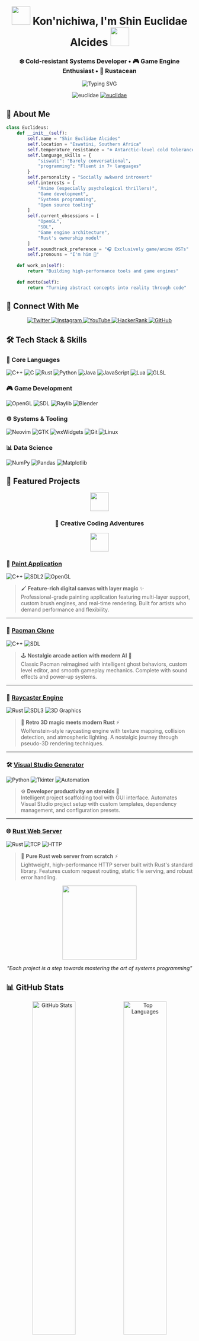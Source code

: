 <h1 align="center">
  <img src="https://media1.tenor.com/m/TFZlEitvsmAAAAAd/chika-fujiwara.gif" width="50">
  Kon'nichiwa, I'm Shin Euclidae Alcides
  <img src="https://media1.tenor.com/m/TFZlEitvsmAAAAAd/chika-fujiwara.gif" width="50">
</h1>
<h3 align="center">❄️ Cold-resistant Systems Developer • 🎮 Game Engine Enthusiast • 🦀 Rustacean</h3>

<p align="center">
  <img src="https://readme-typing-svg.demolab.com?font=Roboto&weight=600&size=20&duration=4000&pause=1000&color=7E3ACE&center=true&vCenter=true&width=500&lines=Building+high-performance+systems+%F0%9F%9A%80;Game+engine+developer+in+training+%F0%9F%8E%AE;C%2B%2B%2FC%2FRust+specialist+%F0%9F%92%BB;Anime+OST+connoisseur+%F0%9F%8E%B6;Professional+introvert+%F0%9F%AB%A6" alt="Typing SVG" />
</p>

<p align="center">
  <img src="https://komarev.com/ghpvc/?username=euclidae&label=Profile%20views&color=7e3ace&style=flat" alt="euclidae" /> 
  <a href="https://github.com/ryo-ma/github-profile-trophy"><img src="https://github-profile-trophy.vercel.app/?username=euclidae&theme=onedark&row=1&margin-w=15" alt="euclidae" /></a>
</p>

## 🌟 About Me

```python
class Euclideus:
    def __init__(self):
        self.name = "Shin Euclidae Alcides"
        self.location = "Eswatini, Southern Africa"
        self.temperature_resistance = "❄️ Antarctic-level cold tolerance"
        self.language_skills = {
            "siswati": "Barely conversational", 
            "programming": "Fluent in 7+ languages"
        }
        self.personality = "Socially awkward introvert"
        self.interests = [
            "Anime (especially psychological thrillers)",
            "Game development",
            "Systems programming",
            "Open source tooling"
        ]
        self.current_obsessions = [
            "OpenGL", 
            "SDL", 
            "Game engine architecture",
            "Rust's ownership model"
        ]
        self.soundtrack_preference = "🎧 Exclusively game/anime OSTs"
        self.pronouns = "I'm him 💪"
        
    def work_on(self):
        return "Building high-performance tools and game engines"
    
    def motto(self):
        return "Turning abstract concepts into reality through code"
```
## 🔗 Connect With Me

<p align="center"> <a href="https://twitter.com/stedeus" target="_blank"> <img src="https://img.shields.io/badge/Twitter-1DA1F2?style=for-the-badge&logo=twitter&logoColor=white" alt="Twitter"> </a> <a href="https://instagram.com/deusfps" target="_blank"> <img src="https://img.shields.io/badge/Instagram-E4405F?style=for-the-badge&logo=instagram&logoColor=white" alt="Instagram"> </a> <a href="https://www.youtube.com/c/33deus" target="_blank"> <img src="https://img.shields.io/badge/YouTube-FF0000?style=for-the-badge&logo=youtube&logoColor=white" alt="YouTube"> </a> <a href="https://www.hackerrank.com/the oblivious ravager" target="_blank"> <img src="https://img.shields.io/badge/HackerRank-00EA64?style=for-the-badge&logo=hackerrank&logoColor=black" alt="HackerRank"> </a> <a href="https://github.com/Euclidae" target="_blank"> <img src="https://img.shields.io/badge/GitHub-181717?style=for-the-badge&logo=github&logoColor=white" alt="GitHub"> </a> </p>

## 🛠️ Tech Stack & Skills

### 🧠 Core Languages

<p> <img src="https://img.shields.io/badge/C++-00599C?style=for-the-badge&logo=c%2B%2B&logoColor=white" alt="C++"> <img src="https://img.shields.io/badge/C-A8B9CC?style=for-the-badge&logo=c&logoColor=black" alt="C"> <img src="https://img.shields.io/badge/Rust-000000?style=for-the-badge&logo=rust&logoColor=white" alt="Rust"> <img src="https://img.shields.io/badge/Python-3776AB?style=for-the-badge&logo=python&logoColor=white" alt="Python"> <img src="https://img.shields.io/badge/Java-007396?style=for-the-badge&logo=java&logoColor=white" alt="Java"> <img src="https://img.shields.io/badge/JavaScript-F7DF1E?style=for-the-badge&logo=javascript&logoColor=black" alt="JavaScript"> <img src="https://img.shields.io/badge/Lua-2C2D72?style=for-the-badge&logo=lua&logoColor=white" alt="Lua"> <img src="https://img.shields.io/badge/GLSL-5686A5?style=for-the-badge&logo=opengl&logoColor=white" alt="GLSL"> </p>

### 🎮 Game Development

<p> <img src="https://img.shields.io/badge/OpenGL-5586A4?style=for-the-badge&logo=opengl&logoColor=white" alt="OpenGL"> <img src="https://img.shields.io/badge/SDL-FF6600?style=for-the-badge&logo=sd&logoColor=white" alt="SDL"> <img src="https://img.shields.io/badge/Raylib-000000?style=for-the-badge" alt="Raylib"> <img src="https://img.shields.io/badge/Blender-F5792A?style=for-the-badge&logo=blender&logoColor=white" alt="Blender"> </p>

### ⚙️ Systems & Tooling

<p> <img src="https://img.shields.io/badge/Neovim-57A143?style=for-the-badge&logo=neovim&logoColor=white" alt="Neovim"> <img src="https://img.shields.io/badge/GTK-7FE719?style=for-the-badge&logo=gtk&logoColor=black" alt="GTK"> <img src="https://img.shields.io/badge/wxWidgets-0176C6?style=for-the-badge" alt="wxWidgets"> <img src="https://img.shields.io/badge/Git-F05032?style=for-the-badge&logo=git&logoColor=white" alt="Git"> <img src="https://img.shields.io/badge/Linux-FCC624?style=for-the-badge&logo=linux&logoColor=black" alt="Linux"> </p>

### 📊 Data Science

<p> <img src="https://img.shields.io/badge/Numpy-013243?style=for-the-badge&logo=numpy&logoColor=white" alt="NumPy"> <img src="https://img.shields.io/badge/Pandas-150458?style=for-the-badge&logo=pandas&logoColor=white" alt="Pandas"> <img src="https://img.shields.io/badge/Matplotlib-11557C?style=for-the-badge" alt="Matplotlib"> </p>

## 🚀 Featured Projects

<div align="center"> <img src="https://media1.tenor.com/m/d3032ntfeyIAAAAd/gojo-vs-sukuna-gojo.gif" width="50"> <h3>🎨 Creative Coding Adventures</h3> <img src="https://media1.tenor.com/m/0FxSr1qzukYAAAAC/sukuna-heian.gif" width="50"> </div>

### 🎨 [Paint Application](https://github.com/Euclidae/Paint)

<p> <img src="https://img.shields.io/badge/c++-%2300599C.svg?style=for-the-badge&logo=c%2B%2B&logoColor=white" alt="C++"> <img src="https://img.shields.io/badge/SDL2-%23FF6600.svg?style=for-the-badge&logo=sd&logoColor=white" alt="SDL2"> <img src="https://img.shields.io/badge/OpenGL-5586A4?style=for-the-badge&logo=opengl&logoColor=white" alt="OpenGL"> </p>

> 🖌️ **Feature-rich digital canvas with layer magic** ✨  
> Professional-grade painting application featuring multi-layer support, custom brush engines, and real-time rendering. Built for artists who demand performance and flexibility.

---

### 👻 [Pacman Clone](https://github.com/Euclidae/Pacman)

<p> <img src="https://img.shields.io/badge/c++-%2300599C.svg?style=for-the-badge&logo=c%2B%2B&logoColor=white" alt="C++"> <img src="https://img.shields.io/badge/SDL-%23FF6600.svg?style=for-the-badge&logo=sd&logoColor=white" alt="SDL"> </p>

> 🕹️ **Nostalgic arcade action with modern AI** 🤖  
> Classic Pacman reimagined with intelligent ghost behaviors, custom level editor, and smooth gameplay mechanics. Complete with sound effects and power-up systems.

---

### 🌟 [Raycaster Engine](https://github.com/Euclidae/raycaster-rs)

<p> <img src="https://img.shields.io/badge/rust-%23000000.svg?style=for-the-badge&logo=rust&logoColor=white" alt="Rust"> <img src="https://img.shields.io/badge/SDL3-FF6600?style=for-the-badge&logo=sd&logoColor=white" alt="SDL3"> <img src="https://img.shields.io/badge/3D_Graphics-00D9FF?style=for-the-badge&logo=3d&logoColor=white" alt="3D Graphics"> </p>

> 🏰 **Retro 3D magic meets modern Rust** ⚡  
> Wolfenstein-style raycasting engine with texture mapping, collision detection, and atmospheric lighting. A nostalgic journey through pseudo-3D rendering techniques.

---

### 🛠️ [Visual Studio Generator](https://github.com/Euclidae/Visual-Studio-Project-Generator)

<p> <img src="https://img.shields.io/badge/python-3670A0?style=for-the-badge&logo=python&logoColor=ffdd54" alt="Python"> <img src="https://img.shields.io/badge/tkinter-FF6B6B?style=for-the-badge&logo=python&logoColor=white" alt="Tkinter"> <img src="https://img.shields.io/badge/Automation-4ECDC4?style=for-the-badge&logo=automation&logoColor=white" alt="Automation"> </p>

> ⚙️ **Developer productivity on steroids** 🚀  
> Intelligent project scaffolding tool with GUI interface. Automates Visual Studio project setup with custom templates, dependency management, and configuration presets.

---

### 🌐 [Rust Web Server](https://github.com/Euclidae/server)

<p> <img src="https://img.shields.io/badge/rust-%23000000.svg?style=for-the-badge&logo=rust&logoColor=white" alt="Rust"> <img src="https://img.shields.io/badge/TCP-FF6B35?style=for-the-badge&logo=network&logoColor=white" alt="TCP"> <img src="https://img.shields.io/badge/HTTP-009688?style=for-the-badge&logo=http&logoColor=white" alt="HTTP"> </p>

> 🦀 **Pure Rust web server from scratch** ⚡  
> Lightweight, high-performance HTTP server built with Rust's standard library. Features custom request routing, static file serving, and robust error handling.

<div align="center"> <img src="https://media1.tenor.com/m/5ry-200hErMAAAAd/hacker-anime.gif" width="200"> <p><i>"Each project is a step towards mastering the art of systems programming"</i></p> </div>


## 📊 GitHub Stats

<p align="center"> <img src="https://github-readme-stats.vercel.app/api?username=Euclidae&show_icons=true&theme=radical&hide_border=true&include_all_commits=true&count_private=true" alt="GitHub Stats" width="48%"> <img src="https://github-readme-stats.vercel.app/api/top-langs/?username=Euclidae&layout=compact&theme=radical&hide_border=true&langs_count=8" alt="Top Languages" width="48%"> </p><p align="center"> <img src="https://github-readme-streak-stats.herokuapp.com/?user=Euclidae&theme=radical&hide_border=true" alt="GitHub Streak" width="80%"> </p><p align="center"> <img src="https://github-readme-activity-graph.vercel.app/graph?username=Euclidae&theme=react-dark&bg_color=0d1117&hide_border=true" alt="Contribution Graph" width="90%"> </p>

## 🌸 Anime Corner

<div align="center"> <h3>Favorite Anime</h3> <table> <tr> <td align="center"> <img src="https://media1.tenor.com/m/d1Q-Tj7W9sIAAAAd/naruto.gif" width="100"> <br>Naruto </td> <td align="center"> <img src="https://media1.tenor.com/m/RS8ZRIXO7TYAAAAC/anime-castor.gif" width="100"> <br>Fate Series </td> <td align="center"> <img src="https://media1.tenor.com/m/6CirjXmPdF4AAAAC/subaru.gif" width="100"> <br>Re:Zero </td> <td align="center"> <img src="https://media1.tenor.com/m/7KrxX20Zy9cAAAAd/rudeus-greyrat-mushoku-tensei.gif" width="100"> <br>Mushoku Tensei </td> <td align="center"> <img src="https://media1.tenor.com/m/ErR4yfk0p7cAAAAC/anime-spell.gif" width="100"> <br>Frieren </td> <td align="center"> <img src="https://media1.tenor.com/m/hds_OKx_zscAAAAd/emojis-azules-risas.gif" width="100"> <br>Tokyo Ghoul </td> </tr> </table> <blockquote> <img src="https://media1.tenor.com/m/Jsj-LPg73J0AAAAC/cute-animals.gif" width="200"> <p><i>"In the world of programming, we don't say 'I give up.' We say 'I'll try a different approach.'"</i></p> </blockquote> <p>Currently watching: <b>Frieren, Arcane</b> • Favorite OST: <b>Dark Souls Trilogy,
Fate Heavens Feel II</b></p> <a href="https://open.spotify.com/user/31gp3ekfbpke5il7w3co7lczglra" target="_blank">
    <img src="https://img.shields.io/badge/Spotify-1ED760?style=for-the-badge&logo=spotify&logoColor=white" alt="Spotify" width="200">
  </a>
  </div><p align="center"> <img src="https://media.tenor.com/5ry-200hErMAAAAd/hacker-anime.gif" width="300"> </p> 
